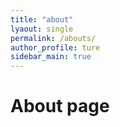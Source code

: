 ```yaml
---
title: "about"
lyaout: single
permalink: /abouts/
author_profile: ture
sidebar_main: true
---
```


# About page